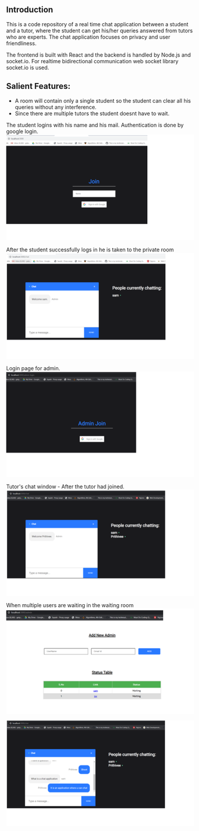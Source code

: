 ## Introduction
  This is a code repository of a real time chat application between a student and a tutor, where the student can get his/her queries answered from tutors who are experts. The chat application focuses on privacy and user friendliness.

The frontend is built with React and the backend is handled by Node.js and socket.io.
For realtime bidirectional communication web socket library socket.io is used.

## Salient Features:
* A room will contain only a single student so the student can clear all his queries without any interference.
* Since there are multiple tutors the student doesnt have to wait.


The student logins with his name and his mail. Authentication is done by google login.
![](Images/join.png)

After the student successfully logs in he is taken to the private room
![](Images/chat.png)

Login page for admin.
![](Images/adminLogin.png)


Tutor's chat window - After the tutor had joined. 
![](Images/chat2.png)

When multiple users are waiting in the waiting room
![](Images/admin2users.png)

![](Images/chat3.png)




